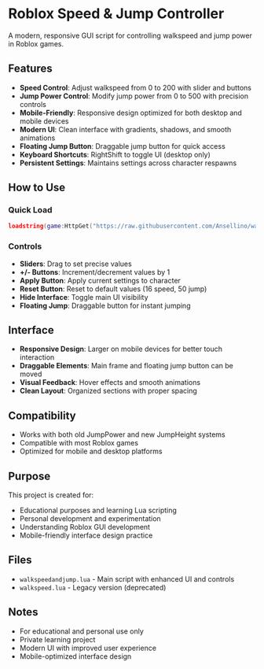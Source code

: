 # Roblox Speed & Jump Controller

A modern, responsive GUI script for controlling walkspeed and jump power in Roblox games.

## Features

- **Speed Control**: Adjust walkspeed from 0 to 200 with slider and buttons
- **Jump Power Control**: Modify jump power from 0 to 500 with precision controls
- **Mobile-Friendly**: Responsive design optimized for both desktop and mobile devices
- **Modern UI**: Clean interface with gradients, shadows, and smooth animations
- **Floating Jump Button**: Draggable jump button for quick access
- **Keyboard Shortcuts**: RightShift to toggle UI (desktop only)
- **Persistent Settings**: Maintains settings across character respawns

## How to Use

### Quick Load

```lua
loadstring(game:HttpGet("https://raw.githubusercontent.com/Ansellino/walkspeed-and-jump-roblox/main/walkspeedandjump.lua"))()
```

### Controls

- **Sliders**: Drag to set precise values
- **+/- Buttons**: Increment/decrement values by 1
- **Apply Button**: Apply current settings to character
- **Reset Button**: Reset to default values (16 speed, 50 jump)
- **Hide Interface**: Toggle main UI visibility
- **Floating Jump**: Draggable button for instant jumping

## Interface

- **Responsive Design**: Larger on mobile devices for better touch interaction
- **Draggable Elements**: Main frame and floating jump button can be moved
- **Visual Feedback**: Hover effects and smooth animations
- **Clean Layout**: Organized sections with proper spacing

## Compatibility

- Works with both old JumpPower and new JumpHeight systems
- Compatible with most Roblox games
- Optimized for mobile and desktop platforms

## Purpose

This project is created for:

- Educational purposes and learning Lua scripting
- Personal development and experimentation
- Understanding Roblox GUI development
- Mobile-friendly interface design practice

## Files

- `walkspeedandjump.lua` - Main script with enhanced UI and controls
- `walkspeed.lua` - Legacy version (deprecated)

## Notes

- For educational and personal use only
- Private learning project
- Modern UI with improved user experience
- Mobile-optimized interface design
